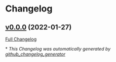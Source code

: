 # Changelog

## [v0.0.0](https://github.com/recoder/penydarren/tree/v0.0.0) (2022-01-27)

[Full Changelog](https://github.com/recoder/penydarren/compare/3375cd8a52280a79cab4ddbd5fedba3cd4cedead...v0.0.0)



\* *This Changelog was automatically generated by [github_changelog_generator](https://github.com/github-changelog-generator/github-changelog-generator)*
